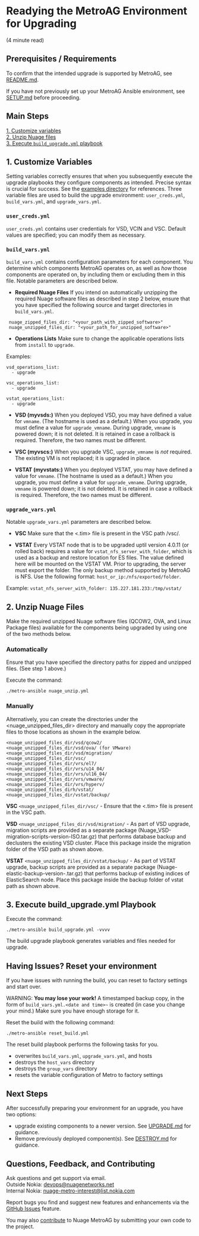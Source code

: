 # Readying the MetroAG Environment for Upgrading  
(4 minute read)  

## Prerequisites / Requirements
To confirm that the intended upgrade is supported by MetroAG, see [README.md](../README.md).

If you have not previously set up your MetroAG Ansible environment, see [SETUP.md](SETUP.md) before proceeding.

## Main Steps
[1. Customize variables](#1-customize-variables)  
[2. Unzip Nuage files](#2-unzip-nuage-files)  
[3. Execute `build_upgrade.yml` playbook](#3-execute-build_upgradeyml-playbook)  

## 1. Customize Variables
Setting variables correctly ensures that when you subsequently execute the upgrade playbooks they configure components as intended. Precise syntax is crucial for success. See the [examples directory](../examples) for references. Three variable files are used to build the upgrade environment: `user_creds.yml`, `build_vars.yml`, and `upgrade_vars.yml`.
### `user_creds.yml`
`user_creds.yml` contains user credentials for VSD, VCIN and VSC. Default values are specified; you can modify them as necessary.

### `build_vars.yml`
`build_vars.yml` contains configuration parameters for each component. You determine which components MetroAG operates on, as well as *how* those components are operated on, by including them or excluding them in this file. Notable parameters are described below.

* **Required Nuage Files**
If you intend on automatically unzipping the required Nuage software files as described in step 2 below, ensure that you have specified the following source and target directories in `build_vars.yml`.
```
 nuage_zipped_files_dir: "<your_path_with_zipped_software>"
 nuage_unzipped_files_dir: "<your_path_for_unzipped_software>"
```
* **Operations Lists**
Make sure to change the applicable operations lists from `install` to `upgrade`.

Examples:
```
vsd_operations_list:
  - upgrade
 ```
 ```
 vsc_operations_list:
   - upgrade
 ```
 ```
 vstat_operations_list:
   - upgrade
  ```

* **VSD (myvsds:)**
When you deployed VSD, you may have defined a value for `vmname`. (The hostname is used as a default.) When you upgrade, you must define a value for `upgrade_vmname`. During upgrade, `vmname` is powered down; it is not deleted. It is retained in case a rollback is required. Therefore, the two names must be different.

* **VSC (myvscs:)**
When you upgrade VSC, `upgrade_vmname` is *not* required. The existing VM is not replaced; it is upgraded in place.

* **VSTAT (myvstats:)**
When you deployed VSTAT, you may have defined a value for `vmname`. (The hostname is used as a default.) When you upgrade, you must define a value for `upgrade_vmname`. During upgrade, `vmname` is powered down; it is not deleted. It is retained in case a rollback is required. Therefore, the two names must be different.
### `upgrade_vars.yml`
Notable `upgrade_vars.yml` parameters are described below.  
* **VSC**
Make sure that the <.tim> file is present in the VSC path /vsc/.

* **VSTAT**
Every VSTAT node that is to be upgraded uptil version 4.0.11 (or rolled back) requires a value for `vstat_nfs_server_with_folder`, which is used as a backup and restore location for ES files. The value defined here will be mounted on the VSTAT VM. Prior to upgrading, the server must export the folder. The only backup method supported by MetroAG is NFS. Use the following format: `host_or_ip:/nfs/exported/folder`.

Example: `vstat_nfs_server_with_folder: 135.227.181.233:/tmp/vstat/`

## 2. Unzip Nuage Files
Make the required unzipped Nuage software files (QCOW2, OVA, and Linux Package files) available for the components being upgraded by using one of the two methods below.

### Automatically
Ensure that you have specified the directory paths for zipped and unzipped files. (See step 1 above.)

Execute the command:
```
./metro-ansible nuage_unzip.yml
```
### Manually
Alternatively, you can create the directories under the <nuage_unzipped_files_dir> directory and manually copy the appropriate files to those locations as shown in the example below.
```
<nuage_unzipped_files_dir/vsd/qcow2/
<nuage_unzipped_files_dir/vsd/ova/ (for VMware)
<nuage_unzipped_files_dir/vsd/migration/
<nuage_unzipped_files_dir/vsc/
<nuage_unzipped_files_dir/vrs/el7/
<nuage_unzipped_files_dir/vrs/u14_04/
<nuage_unzipped_files_dir/vrs/ul16_04/
<nuage_unzipped_files_dir/vrs/vmware/
<nuage_unzipped_files_dir/vrs/hyperv/
<nuage_unzipped_files_dirh/vstat/
<nuage_unzipped_files_dir/vstat/backup/
```
**VSC**
`<nuage_unzipped_files_dir/vsc/` - Ensure that the <.tim> file is present in the VSC path.

**VSD**
`<nuage_unzipped_files_dir/vsd/migration/` - As part of VSD upgrade, migration scripts are provided as a separate package (Nuage_VSD-migration-scripts-version-ISO.tar.gz) that performs database backup and declusters the existing VSD cluster. Place this package inside the migration folder of the VSD path as shown above.

**VSTAT**
`<nuage_unzipped_files_dir/vstat/backup/` - As part of VSTAT upgrade, backup scripts are provided as a separate package (Nuage-elastic-backup-version-.tar.gz) that performs backup of existing indices of ElasticSearch node. Place this package inside the backup folder of vstat path as shown above.

## 3. Execute build_upgrade.yml Playbook
Execute the command:
```
./metro-ansible build_upgrade.yml -vvvv
```
The build upgrade playbook generates variables and files needed for upgrade.

## Having Issues? Reset your environment
If you have issues with running the build, you can reset to factory settings and start over.

WARNING: **You may lose your work!** A timestamped backup copy, in the form of `build_vars.yml.<date and time>~` is created (in case you change your mind.) Make sure you have enough storage for it.

Reset the build with the following command:
```
./metro-ansible reset_build.yml
```

The reset build playbook performs the following tasks for you.
* overwrites `build_vars.yml`, `upgrade_vars.yml`, and hosts
* destroys the `host_vars` directory
* destroys the `group_vars` directory
* resets the variable configuration of Metro to factory settings

## Next Steps
After successfully preparing your environment for an upgrade, you have two options:
* upgrade existing components to a newer version. See [UPGRADE.md](UPGRADE.md) for guidance.
* Remove previously deployed component(s). See [DESTROY.md](DESTROY.md) for guidance.
## Questions, Feedback, and Contributing
Ask questions and get support via email.  
  Outside Nokia: [devops@nuagenetworks.net](mailto:deveops@nuagenetworks.net "send email to nuage-metro project")  
  Internal Nokia: [nuage-metro-interest@list.nokia.com](mailto:nuage-metro-interest@list.nokia.com "send email to nuage-metro project")  

Report bugs you find and suggest new features and enhancements via the [GitHub Issues](https://github.com/nuagenetworks/nuage-metro/issues "nuage-metro issues") feature.

You may also [contribute](../CONTRIBUTING.md) to Nuage MetroAG by submitting your own code to the project.
